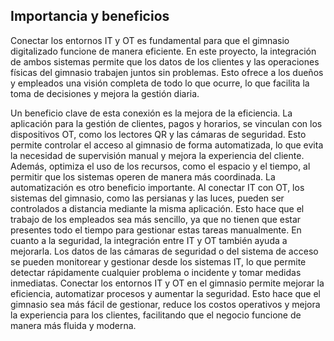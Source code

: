 ## Importancia y beneficios

Conectar los entornos IT y OT es fundamental para que el gimnasio digitalizado funcione de manera eficiente. En este proyecto, la integración de ambos sistemas permite que los datos de los clientes y las operaciones físicas del gimnasio trabajen juntos sin problemas. Esto ofrece a los dueños y empleados una visión completa de todo lo que ocurre, lo que facilita la toma de decisiones y mejora la gestión diaria.

Un beneficio clave de esta conexión es la mejora de la eficiencia. La aplicación para la gestión de clientes, pagos y horarios, se vinculan con los dispositivos OT, como los lectores QR y las cámaras de seguridad. Esto permite controlar el acceso al gimnasio de forma automatizada, lo que evita la necesidad de supervisión manual y mejora la experiencia del cliente. Además, optimiza el uso de los recursos, como el espacio y el tiempo, al permitir que los sistemas operen de manera más coordinada.
La automatización es otro beneficio importante. Al conectar IT con OT, los sistemas del gimnasio, como las persianas y las luces, pueden ser controlados a distancia mediante la misma aplicación. Esto hace que el trabajo de los empleados sea más sencillo, ya que no tienen que estar presentes todo el tiempo para gestionar estas tareas manualmente.
En cuanto a la seguridad, la integración entre IT y OT también ayuda a mejorarla. Los datos de las cámaras de seguridad o del sistema de acceso se pueden monitorear y gestionar desde los sistemas IT, lo que permite detectar rápidamente cualquier problema o incidente y tomar medidas inmediatas.
Conectar los entornos IT y OT en el gimnasio permite mejorar la eficiencia, automatizar procesos y aumentar la seguridad. Esto hace que el gimnasio sea más fácil de gestionar, reduce los costos operativos y mejora la experiencia para los clientes, facilitando que el negocio funcione de manera más fluida y moderna.